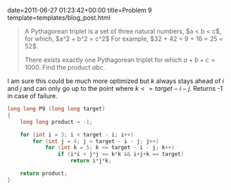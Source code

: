 date=2011-06-27 01:23:42+00:00
title=Problem 9
template=templates/blog_post.html

<blockquote>A Pythagorean triplet is a set of three natural numbers, $a < b < c$, for which,
<!--more-->
$a^2 + b^2 = c^2$
For example, $32 + 42 = 9 + 16 = 25 = 52$.

There exists exactly one Pythagorean triplet for which $a + b + c = 1000$.
Find the product $abc$.</blockquote>


I am sure this could be much more optimized but $k$ always stays ahead of $i$ and $j$ and can only go up to the point where $k <= target - i - j$. Returns -1 in case of failure.

```cpp
long long P9 (long long target)
{
	long long product = -1;

	for (int i = 3; i < target - i; i++)
		for (int j = 4; j < target - i - j; j++)
			for (int k = 5; k <= target - i - j; k++)
				if (i*i + j*j == k*k && i+j+k == target)
					return i*j*k;

	return product;
}
```
